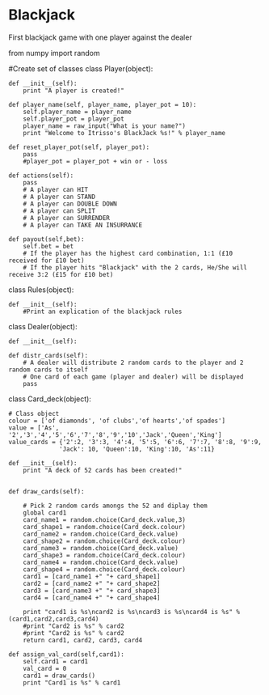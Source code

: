 # Blackjack
First blackjack game with one player against the dealer

from numpy import random

#Create set of classes
class Player(object):
    
    
    def __init__(self):
        print "A player is created!"
        
    def player_name(self, player_name, player_pot = 10):
        self.player_name = player_name
        self.player_pot = player_pot
        player_name = raw_input("What is your name?")
        print "Welcome to Itrisso's BlackJack %s!" % player_name
        
    def reset_player_pot(self, player_pot):
        pass
        #player_pot = player_pot + win or - loss
        
    def actions(self):
        pass
        # A player can HIT
        # A player can STAND
        # A player can DOUBLE DOWN
        # A player can SPLIT
        # A player can SURRENDER
        # A player can TAKE AN INSURRANCE
    
    def payout(self,bet):
        self.bet = bet
        # If the player has the highest card combination, 1:1 (£10 received for £10 bet)
        # If the player hits "Blackjack" with the 2 cards, He/She will receive 3:2 (£15 for £10 bet)

class Rules(object):
    
    def __init__(self):
        #Print an explication of the blackjack rules

class Dealer(object):
    
    def __init__(self):
        
    def distr_cards(self):
        # A dealer will distribute 2 random cards to the player and 2 random cards to itself
        # One card of each game (player and dealer) will be displayed
        pass

class Card_deck(object):

    # Class object
    colour = ['of diamonds', 'of clubs','of hearts','of spades']
    value = ['As', '2','3','4','5','6','7','8','9','10','Jack','Queen','King']
    value_cards = {'2':2, '3':3, '4':4, '5':5, '6':6, '7':7, '8':8, '9':9,
                  'Jack': 10, 'Queen':10, 'King':10, 'As':11}
    
    def __init__(self):
        print "A deck of 52 cards has been created!"
        
        
    def draw_cards(self):
        
        # Pick 2 random cards amongs the 52 and diplay them
        global card1
        card_name1 = random.choice(Card_deck.value,3)
        card_shape1 = random.choice(Card_deck.colour)
        card_name2 = random.choice(Card_deck.value)
        card_shape2 = random.choice(Card_deck.colour)
        card_name3 = random.choice(Card_deck.value)
        card_shape3 = random.choice(Card_deck.colour)
        card_name4 = random.choice(Card_deck.value)
        card_shape4 = random.choice(Card_deck.colour)
        card1 = [card_name1 +" "+ card_shape1]
        card2 = [card_name2 +" "+ card_shape2]
        card3 = [card_name3 +" "+ card_shape3]
        card4 = [card_name4 +" "+ card_shape4]
        
        print "card1 is %s\ncard2 is %s\ncard3 is %s\ncard4 is %s" % (card1,card2,card3,card4)
        #print "Card2 is %s" % card2
        #print "Card2 is %s" % card2
        return card1, card2, card3, card4
    
    def assign_val_card(self,card1):
        self.card1 = card1
        val_card = 0
        card1 = draw_cards()
        print "Card1 is %s" % card1
        

